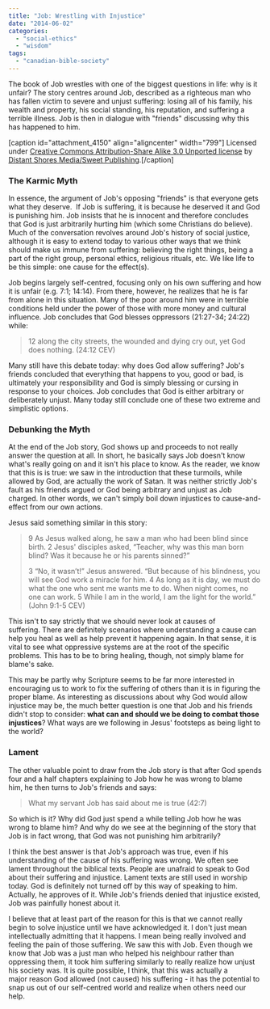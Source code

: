 ```yaml
---
title: "Job: Wrestling with Injustice"
date: "2014-06-02"
categories: 
  - "social-ethics"
  - "wisdom"
tags: 
  - "canadian-bible-society"
---
```


The book of Job wrestles with one of the biggest questions in life: why is it unfair? The story centres around Job, described as a righteous man who has fallen victim to severe and unjust suffering: losing all of his family, his wealth and property, his social standing, his reputation, and suffering a terrible illness. Job is then in dialogue with "friends" discussing why this has happened to him.

\[caption id="attachment\_4150" align="aligncenter" width="799"\] Licensed under [Creative Commons Attribution-Share Alike 3.0 Unported license](http://creativecommons.org/licenses/by-sa/3.0/deed.en "License Details") by [Distant Shores Media/Sweet Publishing](http://distantshores.org/ "Distant Shores Media/Sweet Publishing").\[/caption\]

### <!--more-->The Karmic Myth

In essence, the argument of Job's opposing "friends" is that everyone gets what they deserve.  If Job is suffering, it is because he deserved it and God is punishing him. Job insists that he is innocent and therefore concludes that God is just arbitrarily hurting him (which some Christians do believe). Much of the conversation revolves around Job's history of social justice, although it is easy to extend today to various other ways that we think should make us immune from suffering: believing the right things, being a part of the right group, personal ethics, religious rituals, etc. We like life to be this simple: one cause for the effect(s).

Job begins largely self-centred, focusing only on his own suffering and how it is unfair (e.g. 7:1; 14:14). From there, however, he realizes that he is far from alone in this situation. Many of the poor around him were in terrible conditions held under the power of those with more money and cultural influence. Job concludes that God blesses oppressors (21:27-34; 24:22) while:

> 12 along the city streets, the wounded and dying cry out, yet God does nothing. (24:12 CEV)

Many still have this debate today: why does God allow suffering? Job's friends concluded that everything that happens to you, good or bad, is ultimately your responsibility and God is simply blessing or cursing in response to your choices. Job concludes that God is either arbitrary or deliberately unjust. Many today still conclude one of these two extreme and simplistic options.

### Debunking the Myth

At the end of the Job story, God shows up and proceeds to not really answer the question at all. In short, he basically says Job doesn't know what's really going on and it isn't his place to know. As the reader, we know that this is is true: we saw in the introduction that these turmoils, while allowed by God, are actually the work of Satan. It was neither strictly Job's fault as his friends argued or God being arbitrary and unjust as Job charged. In other words, we can't simply boil down injustices to cause-and-effect from our own actions.

Jesus said something similar in this story:

> 9 As Jesus walked along, he saw a man who had been blind since birth. 2 Jesus' disciples asked, “Teacher, why was this man born blind? Was it because he or his parents sinned?”
> 
> 3 “No, it wasn’t!” Jesus answered. “But because of his blindness, you will see God work a miracle for him. 4 As long as it is day, we must do what the one who sent me wants me to do. When night comes, no one can work. 5 While I am in the world, I am the light for the world.” (John 9:1-5 CEV)

This isn't to say strictly that we should never look at causes of suffering. There are definitely scenarios where understanding a cause can help you heal as well as help prevent it happening again. In that sense, it is vital to see what oppressive systems are at the root of the specific problems. This has to be to bring healing, though, not simply blame for blame's sake.

This may be partly why Scripture seems to be far more interested in encouraging us to work to fix the suffering of others than it is in figuring the proper blame. As interesting as discussions about why God would allow injustice may be, the much better question is one that Job and his friends didn't stop to consider: **what can and should we be doing to combat those injustices**? What ways are we following in Jesus' footsteps as being light to the world?

### Lament

The other valuable point to draw from the Job story is that after God spends four and a half chapters explaining to Job how he was wrong to blame him, he then turns to Job's friends and says:

> What my servant Job has said about me is true (42:7)

So which is it? Why did God just spend a while telling Job how he was wrong to blame him? And why do we see at the beginning of the story that Job is in fact wrong, that God was not punishing him arbitrarily?

I think the best answer is that Job's approach was true, even if his understanding of the cause of his suffering was wrong. We often see lament throughout the biblical texts. People are unafraid to speak to God about their suffering and injustice. Lament texts are still used in worship today. God is definitely not turned off by this way of speaking to him. Actually, he approves of it. While Job's friends denied that injustice existed, Job was painfully honest about it.

I believe that at least part of the reason for this is that we cannot really begin to solve injustice until we have acknowledged it. I don't just mean intellectually admitting that it happens. I mean being really involved and feeling the pain of those suffering. We saw this with Job. Even though we know that Job was a just man who helped his neighbour rather than oppressing them, it took him suffering similarly to really realize how unjust his society was. It is quite possible, I think, that this was actually a major reason God allowed (not caused) his suffering - it has the potential to snap us out of our self-centred world and realize when others need our help.
